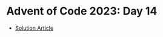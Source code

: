 # Advent of Code 2023: Day 14

- [Solution Article](https://open.substack.com/pub/simontoth/p/daily-bite-of-c-advent-of-code-day-792?r=1g4l8a&utm_campaign=post&utm_medium=web)